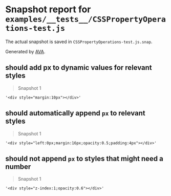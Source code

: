 # Snapshot report for `examples/__tests__/CSSPropertyOperations-test.js`

The actual snapshot is saved in `CSSPropertyOperations-test.js.snap`.

Generated by [AVA](https://ava.li).

## should add px to dynamic values for relevant styles

> Snapshot 1

    '<div style="margin:10px"></div>'

## should automatically append `px` to relevant styles

> Snapshot 1

    '<div style="left:0px;margin:16px;opacity:0.5;padding:4px"></div>'

## should not append `px` to styles that might need a number

> Snapshot 1

    '<div style="z-index:1;opacity:0.6"></div>'
